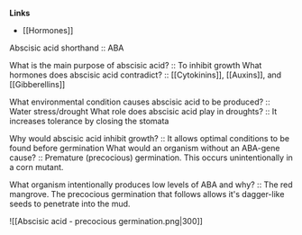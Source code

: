 **Links**
- [[Hormones]]

Abscisic acid shorthand :: ABA

What is the main purpose of abscisic acid? :: To inhibit growth
What hormones does abscisic acid contradict? :: [[Cytokinins]], [[Auxins]], and [[Gibberellins]]

What environmental condition causes abscisic acid to be produced? :: Water stress/drought
What role does abscisic acid play in droughts? :: It increases tolerance by closing the stomata

Why would abscisic acid inhibit growth? :: It allows optimal conditions to be found before germination
What would an organism without an ABA-gene cause? :: Premature (precocious) germination. This occurs unintentionally in a corn mutant.

What organism intentionally produces low levels of ABA and why? :: The red mangrove. The precocious germination that follows allows it's dagger-like seeds to penetrate into the mud.


![[Abscisic acid - precocious germination.png|300]]